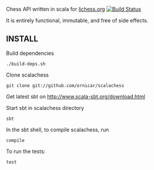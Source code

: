Chess API written in scala for [lichess.org](http://lichess.org) [![Build Status](https://travis-ci.org/ornicar/scalachess.svg?branch=master)](https://travis-ci.org/ornicar/scalachess)

It is entirely functional, immutable, and free of side effects.

INSTALL
-------

Build dependencies

    ./build-deps.sh

Clone scalachess

    git clone git://github.com/ornicar/scalachess

Get latest sbt on http://www.scala-sbt.org/download.html

Start sbt in scalachess directory

    sbt

In the sbt shell, to compile scalachess, run

    compile

To run the tests:

    test
